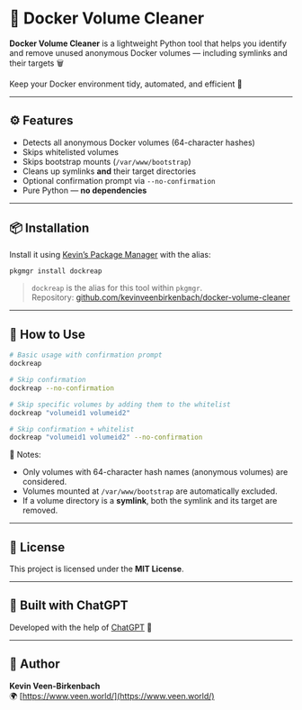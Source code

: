 # 🧹 Docker Volume Cleaner

**Docker Volume Cleaner** is a lightweight Python tool that helps you identify and remove unused anonymous Docker volumes — including symlinks and their targets 🗑️

Keep your Docker environment tidy, automated, and efficient 🚀

---

## ⚙️ Features

- Detects all anonymous Docker volumes (64-character hashes)
- Skips whitelisted volumes
- Skips bootstrap mounts (`/var/www/bootstrap`)
- Cleans up symlinks **and** their target directories
- Optional confirmation prompt via `--no-confirmation`
- Pure Python — **no dependencies**

---

## 📦 Installation

Install it using [Kevin’s Package Manager](https://github.com/kevinveenbirkenbach/package-manager) with the alias:

```bash
pkgmgr install dockreap
```

> `dockreap` is the alias for this tool within `pkgmgr`.  
> Repository: [github.com/kevinveenbirkenbach/docker-volume-cleaner](https://github.com/kevinveenbirkenbach/docker-volume-cleaner)

---

## 🧪 How to Use

```bash
# Basic usage with confirmation prompt
dockreap

# Skip confirmation
dockreap --no-confirmation

# Skip specific volumes by adding them to the whitelist
dockreap "volumeid1 volumeid2"

# Skip confirmation + whitelist
dockreap "volumeid1 volumeid2" --no-confirmation
```

📝 Notes:
- Only volumes with 64-character hash names (anonymous volumes) are considered.
- Volumes mounted at `/var/www/bootstrap` are automatically excluded.
- If a volume directory is a **symlink**, both the symlink and its target are removed.

---

## 📜 License

This project is licensed under the **MIT License**.

---

## 🤖 Built with ChatGPT

Developed with the help of [ChatGPT]([https://chat.openai.com/share/7b177eef-b97f-4e63-b2ef-cfdc69c2337e](https://chatgpt.com/share/67f3c910-2ea0-800f-85db-71ec39a713f2)) 🤝

---

## 👤 Author

**Kevin Veen-Birkenbach**  
🌍 [https://www.veen.world/](https://www.veen.world/)
